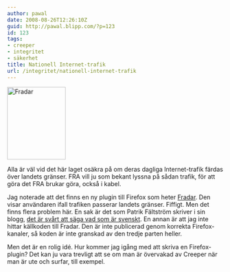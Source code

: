 ```yaml
---
author: pawal
date: 2008-08-26T12:26:10Z
guid: http://pawal.blipp.com/?p=123
id: 123
tags:
- creeper
- integritet
- säkerhet
title: Nationell Internet-trafik
url: /integritet/nationell-internet-trafik
---
```


<img src="https://c1.staticflickr.com/3/2898/34161112686_a6b8424489_o.jpg" width="136" height="169" alt="Fradar">

Alla är väl vid det här laget osäkra på om deras dagliga
Internet-trafik färdas över landets gränser. FRA vill ju som bekant
lyssna på sådan trafik, för att göra det FRA brukar göra, också i
kabel.

Jag noterade att det finns en ny plugin till Firefox som heter <a
href="http://www.fradar.net/">Fradar</a>. Den visar användaren ifall
trafiken passerar landets gränser. Fiffigt. Men det finns flera
problem här. En sak är det som Patrik Fältström skriver i sin blogg,
<a href="http://stupid.domain.name/node/688">det är svårt att säga vad
som är svenskt</a>. En annan är att jag inte hittar källkoden till
Fradar. Den är inte publicerad genom korrekta Firefox-kanaler, så
koden är inte granskad av den tredje parten heller.

Men det är en rolig idé. Hur kommer jag igång med att skriva en
Firefox-plugin? Det kan ju vara trevligt att se om man är övervakad av
Creeper när man är ute och surfar, till exempel.